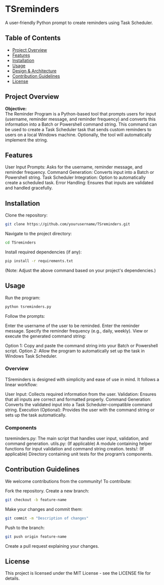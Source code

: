 # TSreminders
A user-friendly Python prompt to create reminders using Task Scheduler.

## Table of Contents
- [Project Overview](#project-overview)
- [Features](#features)
- [Installation](#installation)
- [Usage](#usage)
- [Design & Architecture](#design--architecture)
- [Contribution Guidelines](#contribution-guidelines)
- [License](#license)

## Project Overview
**Objective:**  
The Reminder Program is a Python-based tool that prompts users for input (username, reminder message, and reminder frequency) and converts this information into a Batch or Powershell command string. This command can be used to create a Task Scheduler task that sends custom reminders to users on a local Windows machine.  Optionally, the tool will automatically implement the string.

## Features
User Input Prompts: Asks for the username, reminder message, and reminder frequency.
Command Generation: Converts input into a Batch or Powershell string.
Task Scheduler Integration: Option to automatically create a scheduled task.
Error Handling: Ensures that inputs are validated and handled gracefully.

## Installation
Clone the repository:
```bash
git clone https://github.com/yourusername/TSreminders.git
```
Navigate to the project directory:
```bash
cd TSreminders
```
Install required dependencies (if any):
```bash
pip install -r requirements.txt
```
(Note: Adjust the above command based on your project's dependencies.)

## Usage
Run the program:
```bash
python tsreminders.py
```

Follow the prompts:

Enter the username of the user to be reminded.
Enter the reminder message.
Specify the reminder frequency (e.g., daily, weekly).
View or execute the generated command string:

Option 1: Copy and paste the command string into your Batch or Powershell script.
Option 2: Allow the program to automatically set up the task in Windows Task Scheduler.

### Overview
TSreminders is designed with simplicity and ease of use in mind. It follows a linear workflow:

User Input: Collects required information from the user.
Validation: Ensures that all inputs are correct and formatted properly.
Command Generation: Converts the validated input into a Task Scheduler-compatible command string.
Execution (Optional): Provides the user with the command string or sets up the task automatically.

### Components
tsreminders.py: The main script that handles user input, validation, and command generation.
utils.py: (If applicable) A module containing helper functions for input validation and command string creation.
tests/: (If applicable) Directory containing unit tests for the program’s components.

## Contribution Guidelines
We welcome contributions from the community! To contribute:

Fork the repository.
Create a new branch:
```bash
git checkout -b feature-name
```
Make your changes and commit them:
```bash
git commit -m "Description of changes"
```
Push to the branch:
```bash
git push origin feature-name
```
Create a pull request explaining your changes.

## License
This project is licensed under the MIT License - see the LICENSE file for details.

